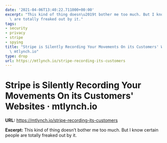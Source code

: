 ```yaml
---
date: '2021-04-06T13:40:22.711000+00:00'
excerpt: "This kind of thing doesn\u2019t bother me too much. But I know certain people\
  \ are totally freaked out by it."
tags:
- security
- privacy
- stripe
- spying
title: "Stripe is Silently Recording Your Movements On its Customers' Websites \xB7\
  \ mtlynch.io"
type: drop
url: https://mtlynch.io/stripe-recording-its-customers
---
```


# Stripe is Silently Recording Your Movements On its Customers' Websites · mtlynch.io

**URL:** https://mtlynch.io/stripe-recording-its-customers

**Excerpt:** This kind of thing doesn’t bother me too much. But I know certain people are totally freaked out by it.
